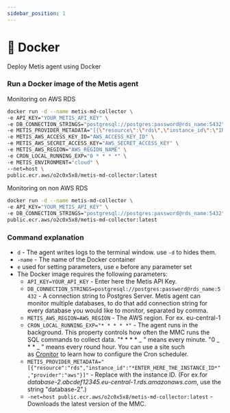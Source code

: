 ```yaml
---
sidebar_position: 1
---
```


# 🐳 Docker

Deploy Metis agent using Docker

### Run a Docker image of the Metis agent

Monitoring on AWS RDS

```bash
docker run -d --name metis-md-collector \
-e API_KEY="YOUR_METIS_API_KEY" \
-e DB_CONNECTION_STRINGS="postgresql://postgres:password@rds_name:5432" \
-e METIS_PROVIDER_METADATA="[{\"resource\":\"rds\",\"instance_id\":\"INSTANCE_ID\",\"provider\":\"aws\"}]" \
-e METIS_AWS_ACCESS_KEY_ID="AWS_ACCESS_KEY_ID" \
-e METIS_AWS_SECRET_ACCESS_KEY="AWS_SECRET_ACCESS_KEY" \
-e METIS_AWS_REGION="AWS_REGION_NAME" \
-e CRON_LOCAL_RUNNING_EXP="0 * * * *" \
-e METIS_ENVIRONMENT="cloud" \
--net=host \
public.ecr.aws/o2c0x5x8/metis-md-collector:latest
```

Monitoring on non AWS RDS

```bash
docker run -d --name metis-md-collector \
-e API_KEY="YOUR_METIS_API_KEY" \
-e DB_CONNECTION_STRINGS="postgresql://postgres:password@rds_name:5432" \
public.ecr.aws/o2c0x5x8/metis-md-collector:latest
```

### Command explanation

- `d` - The agent writes logs to the terminal window. use `-d` to hides them.
- `-name` - The name of the Docker container
- `e` used for setting parameters, use `e` before any parameter set
- The Docker image requires the following parameters:
  - `API_KEY=YOUR_API_KEY` - Enter here the Metis API Key.
  - `DB_CONNECTION_STRINGS=postgresql://postgres:password@rds_name:5432` - A connection string to Postgres Server.
    Metis agent can monitor multiple databases, to do that add connection string for every database you would like to monitor, separated by comma.
  - `METIS_AWS_REGION=AWS_REGION` - The AWS region. For ex. eu-central-1
  - `CRON_LOCAL_RUNNING_EXP="* * * * *"` - The agent runs in the background. This property controls how often the MMC runs the SQL commands to collect data. "\* \* \* \* _ " means every minute. "0 _ \* \* \_ " means every round hour. You can use a site such as [Cronitor](https://crontab.guru/#__*_____*) to learn how to configure the Cron scheduler.
  - `METIS_PROVIDER_METADATA="[{"resource":"rds","instance_id":"*ENTER_HERE_THE_INSTANCE_ID*","provider":"aws"}]"` - Replace with the instance ID. (For ex.for _database-2.abcdef12345.eu-central-1.rds.amazonaws.com_, use the string "database-2".)
  - `-net=host public.ecr.aws/o2c0x5x8/metis-md-collector:latest` - Downloads the latest version of the MMC.
